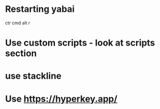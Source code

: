 

# Restarting yabai

ctr cmd alt r

# Use custom scripts - look at scripts section

# use stackline 

# Use https://hyperkey.app/